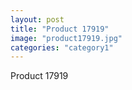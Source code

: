 ```yaml
---
layout: post
title: "Product 17919"
image: "product17919.jpg"
categories: "category1"
---
```

Product 17919
